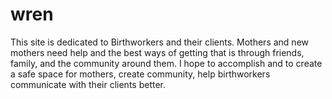 # wren
This site is dedicated to Birthworkers and their clients. 
Mothers and new mothers need help and the best ways of getting that is through friends, family, and the community around them.
I hope to accomplish and to create a safe space for mothers, create community, help birthworkers communicate with their clients better.
